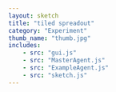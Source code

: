 ```yaml
---
layout: sketch
title: "tiled spreadout"
category: "Experiment"
thumb_name: "thumb.jpg"
includes:
	- src: "gui.js"
	- src: "MasterAgent.js"
	- src: "ExampleAgent.js"
	- src: "sketch.js"
---
```


<!--

  You can change the title, category and thumb as you like
  (just make sure the folder contain a jpg for the thumb with the correct name)
  Do not change the first line "layout: sketch"

  If you need to customize this html page:
    1) delete the line "layout: sketch"
    2) copy the content of "/_layouts/sketch.html" below.
    Make sure to leave one line of space between the markup above and the html code

-->
